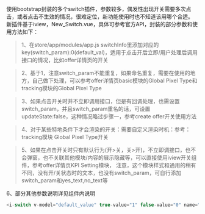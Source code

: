 使用bootstrap封装的多个switch插件，参数较多，偶发性出现开关需要多次点击，或者点击不生效的情况，很难定位，新功能使用时也不知道该用哪个合适。
新插件基于iview，New_Switch.vue，具体可参考官方API，封装的部分参数和使用方法如下：
> 1、在store/app/modules/app.js switchInfo里添加对应的key(switch_param):0(default_val)，适用于点击开后立即/用户处理后调用接口的情况，比如offer详情页的开关

> 2、基于1，注意switch_param不能重复，如果命名重复，需要在使用的地方，自己做下处理，可以参考offer详情页basic模块的Global Pixel Type和trackIng模块的Global Pixel Type

> 3、如果点击开关时并不立即调用接口，但是有回调处理，也需设置switch_param，并且switch_param重名的话，可设置updateState:false，这种情况略过步骤一，参考create offer开关使用方法

> 4、对于某些特地条件下才会渲染的开关：需要自定义渲染时机：参考：tracking模块  Global Pixel Type开关

> 5、如果在点击开关时只有默认行为(开>关，关>开)，不立即调接口，也不会弹窗，也不关联其他模块/内容的展示隐藏等，可以直接使用iview开关组件，参考offer详情页KPI Setting模块，
注意，这个模块样式和通用的稍有不同，没有开/关状态时的文本，也没有switch_param，可自行添加switch_param和yes_text,no_text等

6、部分其他参数说明详见组件内说明

```javascript
<i-switch v-model="default_value" true-value="1" false-value="0" name="switch_param" yes_text="Yes" no_text="No"/>
```